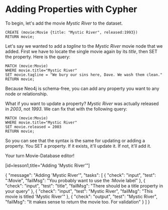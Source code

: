 # Adding Properties with Cypher

To begin, let's add the movie *Mystic River* to the dataset.

    CREATE (movie:Movie {title: "Mystic River", released:1993}) 
    RETURN movie;

Let's say we wanted to add a *tagline* to the *Mystic River* movie node that  we added. 
First we have to locate the single movie again by its *title*, then SET the property. Here is the query:

    MATCH (movie:Movie)
    WHERE movie.title="Mystic River"
    SET movie.tagline = "We bury our sins here, Dave. We wash them clean."
    RETURN movie;

Because Neo4j is schema-free, you can add any property you want to any node or relationship.

What if you want to update a property? *Mystic River* was actually released in *2003*, not *1993*. We can fix that with the following query:

    MATCH (movie:Movie)
    WHERE movie.title="Mystic River"
    SET movie.released = 2003
    RETURN movie;

So you can see that the syntax is the same for updating or adding a property. You SET a property. If it exists, it'll update it. If not, it'll add it.

Your turn Movie-Database editor!

[id=lesson1,title="Adding 'Mystic River'"]

{
  "message": "Adding 'Mystic River'",
  "tasks": [
    {
      "check": "input",
      "test": ":Movie",
      "failMsg": "You probably want to use the :Movie label"
    },
    {
      "check": "input",
      "test": "title",
      "failMsg": "There should be a title property in your query"
    },
    {
      "check": "input",
      "test": "Mystic River",
      "failMsg": "This movie is titled 'Mystic River'"
    },
    {
      "check": "output",
      "test": "Mystic River",
      "failMsg": "It makes sense to return the movie too. For validation"
    }
  ]
}

